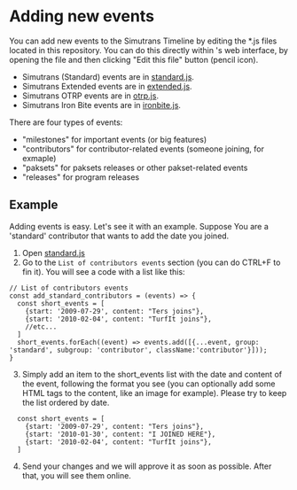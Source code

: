 # Adding new events

You can add new events to the Simutrans Timeline by editing the *.js files located in this repository. You can do this directly within 's web interface, by opening the file and then clicking "Edit this file" button (pencil icon).
- Simutrans (Standard) events are in [standard.js](./standard.js).
- Simutrans Extended events are in [extended.js](./extended.js).
- Simutrans OTRP events are in [otrp.js](./otrp.js).
- Simutrans Iron Bite events are in [ironbite.js](./ironbite.js).

There are four types of events:
- "milestones" for important events (or big features)
- "contributors" for contributor-related events (someone joining, for exmaple)
- "paksets" for paksets releases or other pakset-related events
- "releases" for program releases

## Example
Adding events is easy. Let's see it with an example. Suppose You are a 'standard' contributor that wants to add the date you joined.
1. Open [standard.js](./standard.js)
2. Go to the ``List of contributors events`` section (you can do CTRL+F to fin it). You will see a code with a list like this:
```
// List of contributors events
const add_standard_contributors = (events) => {
  const short_events = [
    {start: '2009-07-29', content: "Ters joins"},
    {start: '2010-02-04', content: "TurfIt joins"},
    //etc...
  ]
  short_events.forEach((event) => events.add([{...event, group: 'standard', subgroup: 'contributor', className:'contributor'}]));
}
```
3. Simply add an item to the short_events list with the date and content of the event, following the format you see (you can optionally add some HTML tags to the content, like an image for example). Please try to keep the list ordered by date.
```
  const short_events = [
    {start: '2009-07-29', content: "Ters joins"},
    {start: '2010-01-30', content: "I JOINED HERE"},
    {start: '2010-02-04', content: "TurfIt joins"},
  ]
```
4. Send your changes and we will approve it as soon as possible. After that, you will see them online.
